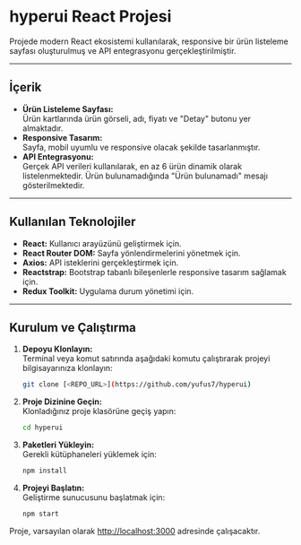 # hyperui React Projesi

Projede modern React ekosistemi kullanılarak, responsive bir ürün listeleme sayfası oluşturulmuş ve API entegrasyonu gerçekleştirilmiştir.

---

## İçerik

- **Ürün Listeleme Sayfası:**  
  Ürün kartlarında ürün görseli, adı, fiyatı ve "Detay" butonu yer almaktadır.
- **Responsive Tasarım:**  
  Sayfa, mobil uyumlu ve responsive olacak şekilde tasarlanmıştır.
- **API Entegrasyonu:**  
  Gerçek API verileri kullanılarak, en az 6 ürün dinamik olarak listelenmektedir. Ürün bulunamadığında "Ürün bulunamadı" mesajı gösterilmektedir.

---

## Kullanılan Teknolojiler

- **React:** Kullanıcı arayüzünü geliştirmek için.
- **React Router DOM:** Sayfa yönlendirmelerini yönetmek için.
- **Axios:** API isteklerini gerçekleştirmek için.
- **Reactstrap:** Bootstrap tabanlı bileşenlerle responsive tasarım sağlamak için.
- **Redux Toolkit:** Uygulama durum yönetimi için.

---

## Kurulum ve Çalıştırma

1. **Depoyu Klonlayın:**  
   Terminal veya komut satırında aşağıdaki komutu çalıştırarak projeyi bilgisayarınıza klonlayın:

   ```bash
   git clone [<REPO_URL>](https://github.com/yufus7/hyperui)
   ```

2. **Proje Dizinine Geçin:**  
   Klonladığınız proje klasörüne geçiş yapın:

   ```bash
   cd hyperui
   ```

3. **Paketleri Yükleyin:**  
   Gerekli kütüphaneleri yüklemek için:

   ```bash
   npm install
   ```

4. **Projeyi Başlatın:**  
   Geliştirme sunucusunu başlatmak için:

   ```bash
   npm start
   ```

Proje, varsayılan olarak <http://localhost:3000> adresinde çalışacaktır.
